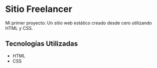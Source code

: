 # Sitio Freelancer

Mi primer proyecto: Un sitio web estático creado desde cero utilizando HTML y CSS.

## Tecnologías Utilizadas

- HTML
- CSS


